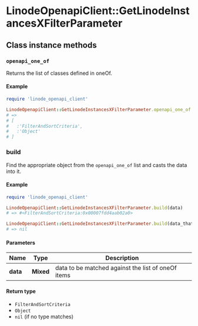 # LinodeOpenapiClient::GetLinodeInstancesXFilterParameter

## Class instance methods

### `openapi_one_of`

Returns the list of classes defined in oneOf.

#### Example

```ruby
require 'linode_openapi_client'

LinodeOpenapiClient::GetLinodeInstancesXFilterParameter.openapi_one_of
# =>
# [
#   :'FilterAndSortCriteria',
#   :'Object'
# ]
```

### build

Find the appropriate object from the `openapi_one_of` list and casts the data into it.

#### Example

```ruby
require 'linode_openapi_client'

LinodeOpenapiClient::GetLinodeInstancesXFilterParameter.build(data)
# => #<FilterAndSortCriteria:0x00007fdd4aab02a0>

LinodeOpenapiClient::GetLinodeInstancesXFilterParameter.build(data_that_doesnt_match)
# => nil
```

#### Parameters

| Name | Type | Description |
| ---- | ---- | ----------- |
| **data** | **Mixed** | data to be matched against the list of oneOf items |

#### Return type

- `FilterAndSortCriteria`
- `Object`
- `nil` (if no type matches)

